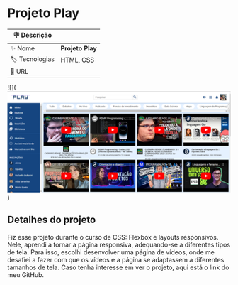 # Projeto Play

| :placard: Descrição |     |
| -------------  | --- |
| :sparkles: Nome        | **Projeto Play**
| :label: Tecnologias | HTML, CSS
| :rocket: URL         | 

<!-- Inserir imagem com a #vitrinedev ao final do link -->
![](![Alt text](image.png))

## Detalhes do projeto

Fiz esse projeto durante o curso de CSS: Flexbox e layouts responsivos. Nele, aprendi a tornar a página responsiva, adequando-se a diferentes tipos de tela. Para isso, escolhi desenvolver uma página de vídeos, onde me desafiei a fazer com que os vídeos e a página se adaptassem a diferentes tamanhos de tela. Caso tenha interesse em ver o projeto, aqui está o link do meu GitHub.